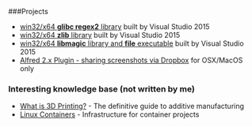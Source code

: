 ###Projects

 - [win32/x64 **glibc regex2** library](https://github.com/vookimedlo/glibc-win/tree/glibc-2.24_vs2015_regex) built by Visual Studio 2015
 - [win32/x64 **zlib** library](https://github.com/vookimedlo/zlib/tree/vs2015) built by Visual Studio 2015
 - [win32/x64 **libmagic** library and **file** executable](https://github.com/vookimedlo/file-win/tree/vookimedlo) built by Visual Studio 2015
 - [Alfred 2.x Plugin - sharing screenshots via Dropbox](https://github.com/vookimedlo/alfred-dropbox-screenshot) for OSX/MacOS only

### Interesting knowledge base (not written by me)

 - [What is 3D Printing?](https://www.3dhubs.com/what-is-3d-printing) - The definitive guide to additive manufacturing
 - [Linux Containers](https://linuxcontainers.org/) - Infrastructure for container projects




